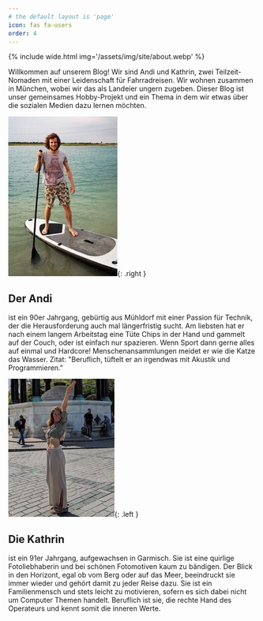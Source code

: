 ```yaml
---
# the default layout is 'page'
icon: fas fa-users
order: 4
---
```


{% include wide.html img='/assets/img/site/about.webp' %}

Willkommen auf unserem Blog! Wir sind Andi und Kathrin, zwei Teilzeit-Nomaden mit einer Leidenschaft für Fahrradreisen. Wir wohnen zusammen in München, wobei wir das als Landeier ungern zugeben. Dieser Blog ist unser gemeinsames Hobby-Projekt und ein Thema in dem wir etwas über die sozialen Medien dazu lernen möchten.

![](/assets/img/site/Andi2.geaendert.webp){: .right }

## Der Andi

ist ein 90er Jahrgang, gebürtig aus Mühldorf mit einer Passion für Technik, der die Herausforderung auch mal längerfristig sucht. Am liebsten hat er nach einem langem Arbeitstag eine Tüte Chips in der Hand und gammelt auf der Couch, oder ist einfach nur spazieren. Wenn Sport dann gerne alles auf einmal und Hardcore! Menschenansammlungen meidet er wie die Katze das Wasser. Zitat: "Beruflich, tüftelt er an irgendwas mit Akustik und Programmieren."

![](/assets/img/site/Kathrin.geaendert.webp){: .left }

## Die Kathrin

ist ein 91er Jahrgang, aufgewachsen in Garmisch. Sie ist eine quirlige Fotoliebhaberin und bei schönen Fotomotiven kaum zu bändigen. Der Blick in den Horizont, egal ob vom Berg oder auf das Meer, beeindruckt sie immer wieder und gehört damit zu jeder Reise dazu. Sie ist ein Familienmensch und stets leicht zu motivieren, sofern es sich dabei nicht um Computer Themen handelt. Beruflich ist sie, die rechte Hand des Operateurs und kennt somit die inneren Werte.
